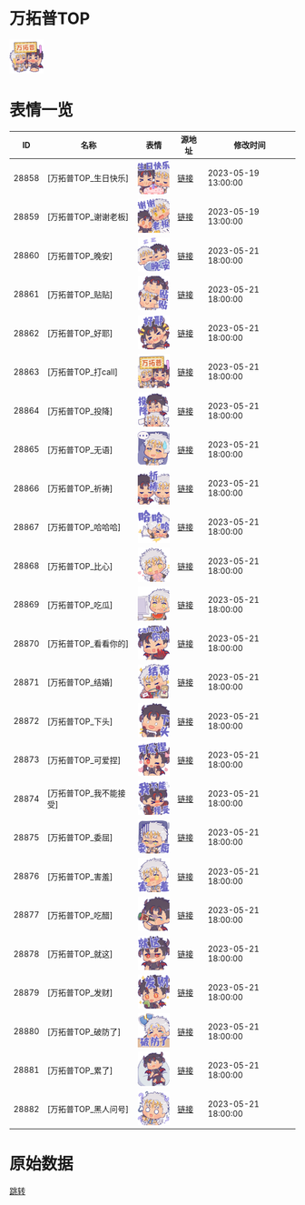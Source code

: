 # 万拓普TOP

<img src="./cover.png" height="60" alt="cover" />

# 表情一览

|ID|名称|表情|源地址|修改时间|
|----|----|----|----|----|
|28858|[万拓普TOP_生日快乐]|<img src="./pic/028858_%5B万拓普TOP_生日快乐%5D.png" height="60" alt="生日快乐"/>|[链接](https://i0.hdslb.com/bfs/garb/a24142c0e0949a838ffd7c95a3b5b1ead7be668a.png)|2023-05-19 13:00:00|
|28859|[万拓普TOP_谢谢老板]|<img src="./pic/028859_%5B万拓普TOP_谢谢老板%5D.png" height="60" alt="谢谢老板"/>|[链接](https://i0.hdslb.com/bfs/garb/e5cc3888efe899b0dbea0924301bfaeb0756c844.png)|2023-05-19 13:00:00|
|28860|[万拓普TOP_晚安]|<img src="./pic/028860_%5B万拓普TOP_晚安%5D.png" height="60" alt="晚安"/>|[链接](https://i0.hdslb.com/bfs/garb/73f1d28d50a53ee9f38e4aad99c44376e661bfbf.png)|2023-05-21 18:00:00|
|28861|[万拓普TOP_贴贴]|<img src="./pic/028861_%5B万拓普TOP_贴贴%5D.png" height="60" alt="贴贴"/>|[链接](https://i0.hdslb.com/bfs/garb/5bd190dd1d89e806ffefe2688b1796d806c35634.png)|2023-05-21 18:00:00|
|28862|[万拓普TOP_好耶]|<img src="./pic/028862_%5B万拓普TOP_好耶%5D.png" height="60" alt="好耶"/>|[链接](https://i0.hdslb.com/bfs/garb/570f97a1dc11f89ba67c4900389a8da843373227.png)|2023-05-21 18:00:00|
|28863|[万拓普TOP_打call]|<img src="./pic/028863_%5B万拓普TOP_打call%5D.png" height="60" alt="打call"/>|[链接](https://i0.hdslb.com/bfs/garb/83a10508a73b05dcac6c030d73979d47eb6263a7.png)|2023-05-21 18:00:00|
|28864|[万拓普TOP_投降]|<img src="./pic/028864_%5B万拓普TOP_投降%5D.png" height="60" alt="投降"/>|[链接](https://i0.hdslb.com/bfs/garb/2aacd54264cbcd35f299a10d46af314201b6727d.png)|2023-05-21 18:00:00|
|28865|[万拓普TOP_无语]|<img src="./pic/028865_%5B万拓普TOP_无语%5D.png" height="60" alt="无语"/>|[链接](https://i0.hdslb.com/bfs/garb/d77645233d4aa97e497ff789ef7e9c7b6011d575.png)|2023-05-21 18:00:00|
|28866|[万拓普TOP_祈祷]|<img src="./pic/028866_%5B万拓普TOP_祈祷%5D.png" height="60" alt="祈祷"/>|[链接](https://i0.hdslb.com/bfs/garb/0cae41d3cc16c3252c3dc146fa84bfe14d3d0c8c.png)|2023-05-21 18:00:00|
|28867|[万拓普TOP_哈哈哈]|<img src="./pic/028867_%5B万拓普TOP_哈哈哈%5D.png" height="60" alt="哈哈哈"/>|[链接](https://i0.hdslb.com/bfs/garb/ad296d878b0901c2abc6a1122c9d8a306c2090da.png)|2023-05-21 18:00:00|
|28868|[万拓普TOP_比心]|<img src="./pic/028868_%5B万拓普TOP_比心%5D.png" height="60" alt="比心"/>|[链接](https://i0.hdslb.com/bfs/garb/99f5ca1cc7e9dd3027a150ce13738ac4c549e94e.png)|2023-05-21 18:00:00|
|28869|[万拓普TOP_吃瓜]|<img src="./pic/028869_%5B万拓普TOP_吃瓜%5D.png" height="60" alt="吃瓜"/>|[链接](https://i0.hdslb.com/bfs/garb/a7a5ab3f913115a9aefc9455b67b3ad5bd4c50b8.png)|2023-05-21 18:00:00|
|28870|[万拓普TOP_看看你的]|<img src="./pic/028870_%5B万拓普TOP_看看你的%5D.png" height="60" alt="看看你的"/>|[链接](https://i0.hdslb.com/bfs/garb/1996baef4c3ff20b73511d54875b7e3ce676a253.png)|2023-05-21 18:00:00|
|28871|[万拓普TOP_结婚]|<img src="./pic/028871_%5B万拓普TOP_结婚%5D.png" height="60" alt="结婚"/>|[链接](https://i0.hdslb.com/bfs/garb/fb9dc38e0f1d4cad2c4f2ff0062fe0180a210d59.png)|2023-05-21 18:00:00|
|28872|[万拓普TOP_下头]|<img src="./pic/028872_%5B万拓普TOP_下头%5D.png" height="60" alt="下头"/>|[链接](https://i0.hdslb.com/bfs/garb/c1c40279120539f411da8aa3e6cf29ad0948dc34.png)|2023-05-21 18:00:00|
|28873|[万拓普TOP_可爱捏]|<img src="./pic/028873_%5B万拓普TOP_可爱捏%5D.png" height="60" alt="可爱捏"/>|[链接](https://i0.hdslb.com/bfs/garb/e12954c29cffacb585bb1f50f91cc151373bce08.png)|2023-05-21 18:00:00|
|28874|[万拓普TOP_我不能接受]|<img src="./pic/028874_%5B万拓普TOP_我不能接受%5D.png" height="60" alt="我不能接受"/>|[链接](https://i0.hdslb.com/bfs/garb/f39133e94cc40fe9de6517b3cc1e38ccf8e1ce7f.png)|2023-05-21 18:00:00|
|28875|[万拓普TOP_委屈]|<img src="./pic/028875_%5B万拓普TOP_委屈%5D.png" height="60" alt="委屈"/>|[链接](https://i0.hdslb.com/bfs/garb/89231ad5c2b670df389e9bb537f0966a6469ee32.png)|2023-05-21 18:00:00|
|28876|[万拓普TOP_害羞]|<img src="./pic/028876_%5B万拓普TOP_害羞%5D.png" height="60" alt="害羞"/>|[链接](https://i0.hdslb.com/bfs/garb/038de949862847cfb3b821f4330f596638179c28.png)|2023-05-21 18:00:00|
|28877|[万拓普TOP_吃醋]|<img src="./pic/028877_%5B万拓普TOP_吃醋%5D.png" height="60" alt="吃醋"/>|[链接](https://i0.hdslb.com/bfs/garb/bc24cd80ecfe1592bfe0a4633f0cc675ffaeed10.png)|2023-05-21 18:00:00|
|28878|[万拓普TOP_就这]|<img src="./pic/028878_%5B万拓普TOP_就这%5D.png" height="60" alt="就这"/>|[链接](https://i0.hdslb.com/bfs/garb/834470c99e7bb883d9fd55000827f9300bda35fc.png)|2023-05-21 18:00:00|
|28879|[万拓普TOP_发财]|<img src="./pic/028879_%5B万拓普TOP_发财%5D.png" height="60" alt="发财"/>|[链接](https://i0.hdslb.com/bfs/garb/93d7347258ba8979f668e96bf3c4a82592c4568f.png)|2023-05-21 18:00:00|
|28880|[万拓普TOP_破防了]|<img src="./pic/028880_%5B万拓普TOP_破防了%5D.png" height="60" alt="破防了"/>|[链接](https://i0.hdslb.com/bfs/garb/df40994a23b1005dee78e1fd3739b82c9893e9e4.png)|2023-05-21 18:00:00|
|28881|[万拓普TOP_累了]|<img src="./pic/028881_%5B万拓普TOP_累了%5D.png" height="60" alt="累了"/>|[链接](https://i0.hdslb.com/bfs/garb/bacf5ed95e024ae206ce07b8035010290be74e7e.png)|2023-05-21 18:00:00|
|28882|[万拓普TOP_黑人问号]|<img src="./pic/028882_%5B万拓普TOP_黑人问号%5D.png" height="60" alt="黑人问号"/>|[链接](https://i0.hdslb.com/bfs/garb/bc92f72908ddde9a2059f30504521eec5431f1d4.png)|2023-05-21 18:00:00|

# 原始数据

[跳转](./raw.json)

